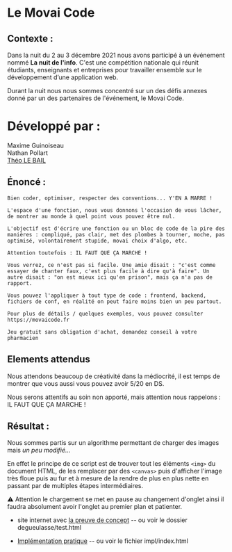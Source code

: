 # Le Movai Code

## Contexte :

Dans la nuit du 2 au 3 décembre 2021 nous avons participé à un événement nommé **La nuit de l'info**. C'est une compétition nationale qui réunit étudiants, enseignants et entreprises pour travailler ensemble sur le développement d’une application web.

Durant la nuit nous nous sommes concentré sur un des défis annexes donné par un des partenaires de l'événement, le Movai Code. 

# Développé par :

Maxime Guinoiseau <br>
Nathan Pollart <br>
[Théo LE BAIL](https://github.com/TLBail/)


## Énoncé : 
```
Bien coder, optimiser, respecter des conventions... Y'EN A MARRE !

L'espace d'une fonction, nous vous donnons l'occasion de vous lâcher, de montrer au monde à quel point vous pouvez être nul.

L'objectif est d'écrire une fonction ou un bloc de code de la pire des manières : compliqué, pas clair, met des plombes à tourner, moche, pas optimisé, volontairement stupide, movai choix d'algo, etc.

Attention toutefois : IL FAUT QUE ÇA MARCHE !

Vous verrez, ce n'est pas si facile. Une amie disait : "c'est comme essayer de chanter faux, c'est plus facile à dire qu'à faire". Un autre disait : "on est mieux ici qu'en prison", mais ça n'a pas de rapport.

Vous pouvez l'appliquer à tout type de code : frontend, backend, fichiers de conf, en réalité on peut faire moins bien un peu partout.

Pour plus de détails / quelques exemples, vous pouvez consulter https://movaicode.fr

Jeu gratuit sans obligation d'achat, demandez conseil à votre pharmacien
```

## Elements attendus

Nous attendons beaucoup de créativité dans la médiocrité, il est temps de montrer que vous aussi vous pouvez avoir 5/20 en DS.

Nous serons attentifs au soin non apporté, mais attention nous rappelons : IL FAUT QUE ÇA MARCHE !


## Résultat :

Nous sommes partis sur un algorithme permettant de charger des images mais *un peu modifié...*

En effet le principe de ce script est de trouver tout les éléments `<img>` du document HTML, de les remplacer par des `<canvas>` puis d'afficher l'image très floue puis au fur et à mesure de la rendre de plus en plus nette en passant par de multiples étapes intermédiaires.

⚠ Attention le chargement se met en pause au changement d'onglet ainsi il faudra absolument avoir l'onglet au premier plan et patienter.


- site internet avec [la preuve de concept](https://competent-turing-060012.netlify.app/degueulasse/test.html) -- ou voir le dossier degueulasse/test.html

- [Implémentation pratique](https://competent-turing-060012.netlify.app/impl/index.html) -- ou voir le fichier impl/index.html


